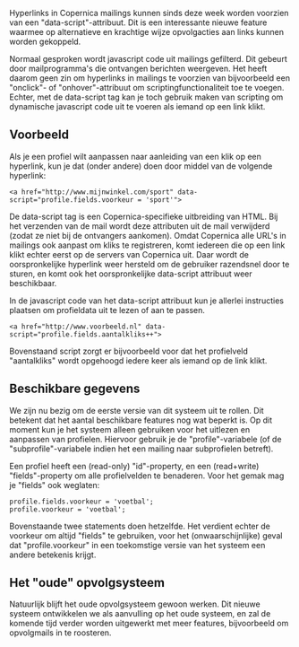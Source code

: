 Hyperlinks in Copernica mailings kunnen sinds deze week worden voorzien
van een "data-script"-attribuut. Dit is een interessante nieuwe feature
waarmee op alternatieve en krachtige wijze opvolgacties aan links kunnen
worden gekoppeld.

Normaal gesproken wordt javascript code uit mailings gefilterd. Dit
gebeurt door mailprogramma's die ontvangen berichten weergeven. Het
heeft daarom geen zin om hyperlinks in mailings te voorzien van
bijvoorbeeld een "onclick"- of "onhover"-attribuut om
scriptingfunctionaliteit toe te voegen. Echter, met de data-script tag
kan je toch gebruik maken van scripting om dynamische javascript code
uit te voeren als iemand op een link klikt.

Voorbeeld
---------

Als je een profiel wilt aanpassen naar aanleiding van een klik op een
hyperlink, kun je dat (onder andere) doen door middel van de volgende
hyperlink:

    <a href="http://www.mijnwinkel.com/sport" data-script="profile.fields.voorkeur = 'sport'">

De data-script tag is een Copernica-specifieke uitbreiding van HTML. Bij
het verzenden van de mail wordt deze attributen uit de mail verwijderd
(zodat ze niet bij de ontvangers aankomen). Omdat Copernica alle URL's
in mailings ook aanpast om kliks te registreren, komt iedereen die op
een link klikt echter eerst op de servers van Copernica uit. Daar wordt
de oorspronkelijke hyperlink weer hersteld om de gebruiker razendsnel
door te sturen, en komt ook het oorspronkelijke data-script attribuut
weer beschikbaar.

In de javascript code van het data-script attribuut kun je allerlei
instructies plaatsen om profieldata uit te lezen of aan te passen.

    <a href="http://www.voorbeeld.nl" data-script="profile.fields.aantalkliks++">

Bovenstaand script zorgt er bijvoorbeeld voor dat het profielveld
"aantalkliks" wordt opgehoogd iedere keer als iemand op de link klikt.

Beschikbare gegevens
--------------------

We zijn nu bezig om de eerste versie van dit systeem uit te rollen. Dit
betekent dat het aantal beschikbare features nog wat beperkt is. Op dit
moment kun je het systeem alleen gebruiken voor het uitlezen en
aanpassen van profielen. Hiervoor gebruik je de "profile"-variabele (of
de "subprofile"-variabele indien het een mailing naar subprofielen
betreft).

Een profiel heeft een (read-only) "id"-property, en een (read+write)
"fields"-property om alle profielvelden te benaderen. Voor het gemak mag
je "fields" ook weglaten:

    profile.fields.voorkeur = 'voetbal';
    profile.voorkeur = 'voetbal';

Bovenstaande twee statements doen hetzelfde. Het verdient echter de
voorkeur om altijd "fields" te gebruiken, voor het (onwaarschijnlijke)
geval dat "profile.voorkeur" in een toekomstige versie van het systeem
een andere betekenis krijgt.

Het "oude" opvolgsysteem
------------------------

Natuurlijk blijft het oude opvolgsysteem gewoon werken. Dit nieuwe
systeem ontwikkelen we als aanvulling op het oude systeem, en zal de
komende tijd verder worden uitgewerkt met meer features, bijvoorbeeld om
opvolgmails in te roosteren.
